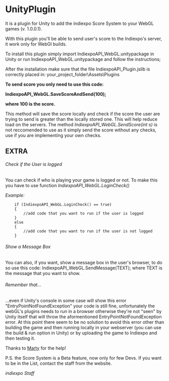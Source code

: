 # UnityPlugin
It is a plugin for Unity to add the indiexpo Score System to your WebGL games (v. 1.0.0.1).

With this plugin you'll be able to send user's score to the Indiexpo's server, it work only for WebGl builds.

To install this plugin simply import IndiexpoAPI_WebGL.unitypackage in Unity or run IndiexpoAPI_WebGL.unitypackage and follow the instructions;

After the installation make sure that the file IndiexpoAPI_Plugin.jslib is correctly placed in:
your_project_folder\Assets\Plugins

**To send score you only need to use this code:**

**IndiexpoAPI_WebGL.SaveScoreAndSend(100);**

**where 100 is the score.**

This method will save the score locally and check if the score the user are trying to send is greater than the locally stored one.
This will help reduce load on the servers.
The method *IndiexpoAPI_WebGL.SendScore(int s)* is not reccomended to use as it simply send the score without any checks, use if you are implementing your own checks.

## EXTRA
###### Check if the User is logged
You can check if who is playing your game is logged or not.
To make this you have to use function *IndiexpoAPI_WebGL.LoginCheck()*

*Example:*

        if (IndiexpoAPI_WebGL.LoginCheck() == true)
        {
            //add code that you want to run if the user is logged
        }
        else
        {
            //add code that you want to run if the user is not logged
        }

###### Show a Message Box
You can also, if you want, show a message box in the user's browser, to do so use this code:
IndiexpoAPI_WebGL.SendMessage(TEXT);
where TEXT is the message that you want to show.

###### Remember that...
...even if Unity's console in some case will show this error "EntryPointNotFoundException" your code is still fine, unfortunately the webGL's plugins needs to run in a browser otherwise they're not "seen" by Unity itself that will throw the aformentioned EntryPointNotFoundException error.
At this point there seem to be no solution to avoid this error other than building the game and then running locally in your webserver (you can use the build & run option in Unity) or by uploading the game to Indiexpo and then testing it.

Thanks to [Marty](https://www.indiexpo.net/users/emmetiennegames) for the help!

P.S. the Score System is a Beta feature, now only for few Devs. If you want to be in the List, contact the staff from the website.

*indiexpo Staff*
